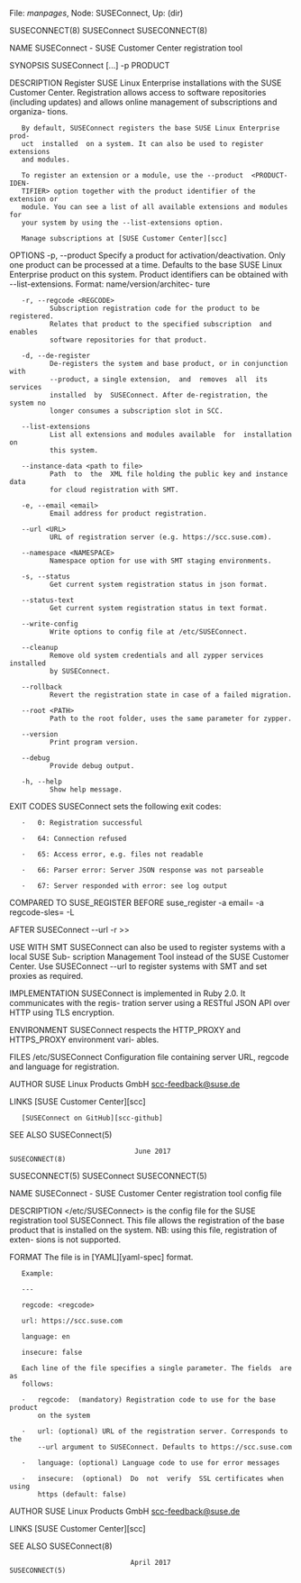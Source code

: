 File: *manpages*,  Node: SUSEConnect,  Up: (dir)

SUSECONNECT(8)                    SUSEConnect                   SUSECONNECT(8)



NAME
       SUSEConnect - SUSE Customer Center registration tool

SYNOPSIS
       SUSEConnect [<optional>...] -p PRODUCT

DESCRIPTION
       Register  SUSE  Linux  Enterprise  installations with the SUSE Customer
       Center. Registration allows access to software repositories  (including
       updates)  and  allows  online management of subscriptions and organiza-
       tions.

       By default, SUSEConnect registers the base SUSE Linux Enterprise  prod-
       uct  installed  on a system. It can also be used to register extensions
       and modules.

       To register an extension or a module, use the --product  <PRODUCT-IDEN-
       TIFIER> option together with the product identifier of the extension or
       module. You can see a list of all available extensions and modules  for
       your system by using the --list-extensions option.

       Manage subscriptions at [SUSE Customer Center][scc]

OPTIONS
       -p, --product <PRODUCT>
              Specify  a product for activation/deactivation. Only one product
              can be processed at a time. Defaults  to  the  base  SUSE  Linux
              Enterprise  product  on  this system. Product identifiers can be
              obtained with --list-extensions. Format:  name/version/architec-
              ture

       -r, --regcode <REGCODE>
              Subscription registration code for the product to be registered.
              Relates that product to the specified subscription  and  enables
              software repositories for that product.

       -d, --de-register
              De-registers the system and base product, or in conjunction with
              --product, a single extension,  and  removes  all  its  services
              installed  by  SUSEConnect. After de-registration, the system no
              longer consumes a subscription slot in SCC.

       --list-extensions
              List all extensions and modules available  for  installation  on
              this system.

       --instance-data <path to file>
              Path  to  the  XML file holding the public key and instance data
              for cloud registration with SMT.

       -e, --email <email>
              Email address for product registration.

       --url <URL>
              URL of registration server (e.g. https://scc.suse.com).

       --namespace <NAMESPACE>
              Namespace option for use with SMT staging environments.

       -s, --status
              Get current system registration status in json format.

       --status-text
              Get current system registration status in text format.

       --write-config
              Write options to config file at /etc/SUSEConnect.

       --cleanup
              Remove old system credentials and all zypper services  installed
              by SUSEConnect.

       --rollback
              Revert the registration state in case of a failed migration.

       --root <PATH>
              Path to the root folder, uses the same parameter for zypper.

       --version
              Print program version.

       --debug
              Provide debug output.

       -h, --help
              Show help message.

EXIT CODES
       SUSEConnect sets the following exit codes:

       ·   0: Registration successful

       ·   64: Connection refused

       ·   65: Access error, e.g. files not readable

       ·   66: Parser error: Server JSON response was not parseable

       ·   67: Server responded with error: see log output



COMPARED TO SUSE_REGISTER
   BEFORE
       suse_register -a email=<email> -a regcode-sles=<regcode> -L <logfile>

   AFTER
       SUSEConnect --url <registration-server-url> -r <regcode> >> <logfile>

USE WITH SMT
       SUSEConnect can also be used to register systems with a local SUSE Sub-
       scription Management Tool instead of  the  SUSE  Customer  Center.  Use
       SUSEConnect --url <smt-server-url> to register systems with SMT and set
       proxies as required.

IMPLEMENTATION
       SUSEConnect is implemented in Ruby 2.0. It communicates with the regis-
       tration server using a RESTful JSON API over HTTP using TLS encryption.

ENVIRONMENT
       SUSEConnect  respects  the HTTP_PROXY and HTTPS_PROXY environment vari-
       ables.

FILES
       /etc/SUSEConnect
              Configuration file containing server URL, regcode  and  language
              for registration.

AUTHOR
       SUSE Linux Products GmbH scc-feedback@suse.de

LINKS
       [SUSE Customer Center][scc]

       [SUSEConnect on GitHub][scc-github]

SEE ALSO
       SUSEConnect(5)



                                   June 2017                    SUSECONNECT(8)
SUSECONNECT(5)                    SUSEConnect                   SUSECONNECT(5)



NAME
       SUSEConnect - SUSE Customer Center registration tool config file

DESCRIPTION
       </etc/SUSEConnect>  is  the  config file for the SUSE registration tool
       SUSEConnect. This file allows the registration of the base product that
       is installed on the system. NB: using this file, registration of exten-
       sions is not supported.

FORMAT
       The file is in [YAML][yaml-spec] format.

       Example:

       ---

       regcode: <regcode>

       url: https://scc.suse.com

       language: en

       insecure: false

       Each line of the file specifies a single parameter. The fields  are  as
       follows:

       ·   regcode:  (mandatory) Registration code to use for the base product
           on the system

       ·   url: (optional) URL of the registration server. Corresponds to  the
           --url argument to SUSEConnect. Defaults to https://scc.suse.com

       ·   language: (optional) Language code to use for error messages

       ·   insecure:  (optional)  Do  not  verify  SSL certificates when using
           https (default: false)



AUTHOR
       SUSE Linux Products GmbH scc-feedback@suse.de

LINKS
       [SUSE Customer Center][scc]

SEE ALSO
       SUSEConnect(8)



                                  April 2017                    SUSECONNECT(5)
